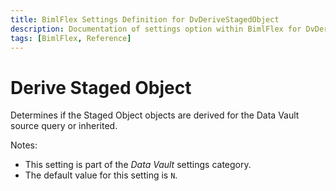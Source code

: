 ```yaml
---
title: BimlFlex Settings Definition for DvDeriveStagedObject
description: Documentation of settings option within BimlFlex for DvDeriveStagedObject
tags: [BimlFlex, Reference]
---
```


# Derive Staged Object

Determines if the Staged Object objects are derived for the Data Vault source query or inherited.

Notes:

* This setting is part of the *Data Vault* settings category.
* The default value for this setting is `N`.
